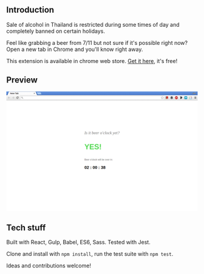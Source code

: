 ## Introduction
Sale of alcohol in Thailand is restricted during some times of day and
completely banned on certain holidays.

Feel like grabbing a beer from 7/11 but not sure if it's possible right now?
Open a new tab in Chrome and you'll know right away.

This extension is available in chrome web store. [Get it
here](https://chrome.google.com/webstore/detail/beer-o-clock/aenldlbjlpopnimgoniomfdlljphokoo?hl=en-US&gl=TH), it's free!

## Preview

![](screenshot.gif)

## Tech stuff
Built with React, Gulp, Babel, ES6, Sass. Tested with Jest.

Clone and install with `npm install`, run the test suite with `npm test`.

Ideas and contributions welcome!
